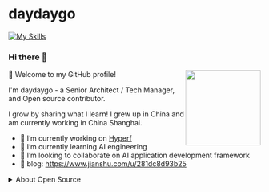 # daydaygo

[![My Skills](https://skillicons.dev/icons?i=aiscript,anaconda,aws,bun,django,docker,fastapi,firebase,github,go,php,py,ai,mysql,nginx,js,nodejs,html,css,ubuntu,vscode,wasm)](https://skillicons.dev)

### Hi there 👋

<!--
**daydaygo/daydaygo** is a ✨ _special_ ✨ repository because its `README.md` (this file) appears on your GitHub profile.

Here are some ideas to get you started:

- 🔭 I’m currently working on [Hyperf](https://github.com/hyperf)
- 🌱 I’m currently learning AI engineering
- 👯 I’m looking to collaborate on AI application development framework
- 🤔 I’m looking for help with ...
- 💬 Ask me about ...
- 📫 How to reach me: ...
- 😄 Pronouns: ...
- ⚡ Fun fact: ...
-->

<img src="https://avatars2.githubusercontent.com/u/44228082?s=200&v=4" align="right" height="150">

🎉 Welcome to my GitHub profile!

I'm daydaygo - a Senior Architect / Tech Manager, and Open source contributor.

I grow by sharing what I learn! I grew up in China and am currently working in China Shanghai.


- 🔭 I’m currently working on [Hyperf](https://github.com/hyperf)
- 🌱 I’m currently learning AI engineering
- 👯 I’m looking to collaborate on AI application development framework
- 🎨 blog: https://www.jianshu.com/u/281dc8d93b25

<!--
Hyperf is the best framework for me.
对我来说 Hyperf 框架是最好的框架，不接受任何反驳。
-->

<details>
<summary>About Open Source </summary>

## My main projects:

- [Hyperf](https://github.com/hyperf/hyperf) - 🚀 A coroutine framework that focuses on hyperspeed and flexibility, specifically used for build microservices or middlewares.
- [Hyperf Docker](https://github.com/hyperf/hyperf-docker) - 🐳 The docker image offered by Hyperf.

[Get More ...](https://github.com/daydaygo)

</details>
